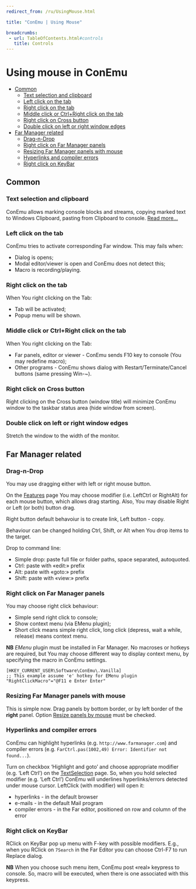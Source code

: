 ```yaml
---
redirect_from: /ru/UsingMouse.html

title: "ConEmu | Using Mouse"

breadcrumbs:
 - url: TableOfContents.html#controls
   title: Controls
---
```


# Using mouse in ConEmu

* [Common](#Common)
  * [Text selection and clipboard](#Text_selection_and_clipboard)
  * [Left click on the tab](#Left_click_on_the_tab)
  * [Right click on the tab](#Right_click_on_the_tab)
  * [Middle click or Ctrl+Right click on the tab](#Middle_click_or_Ctrl+Right_click_on_the_tab)
  * [Right click on Cross button](#Right_click_on_Cross_button)
  * [Double click on left or right window edges](#Double_click_on_left_or_right_window_edges)
* [Far Manager related](#Far_Manager_related)
  * [Drag-n-Drop](#Drag-n-Drop)
  * [Right click on Far Manager panels](#Right_click_on_Far_Manager_panels)
  * [Resizing Far Manager panels with mouse](#Resizing_Far_Manager_panels_with_mouse)
  * [Hyperlinks and compiler errors](#Hyperlinks_and_compiler_errors)
  * [Right click on KeyBar](#Right_click_on_KeyBar)



<h2 id="Common"> Common </h2>

<h3 id="Text_selection_and_clipboard"> Text selection and clipboard </h3>

ConEmu allows marking console blocks and streams,
copying marked text to Windows Clipboard,
pasting from Clipboard to console.
[Read more...](TextSelection.html)



<h3 id="Left_click_on_the_tab"> Left click on the tab </h3>

ConEmu tries to activate corresponding Far window. This may fails when:

* Dialog is opens;
* Modal editor/viewer is open and ConEmu does not detect this;
* Macro is recording/playing.



<h3 id="Right_click_on_the_tab"> Right click on the tab </h3>

When You right clicking on the Tab:

* Tab will be activated;
* Popup menu will be shown.



<h3 id="Middle_click_or_Ctrl+Right_click_on_the_tab"> Middle click or Ctrl+Right click on the tab </h3>

When You right clicking on the Tab:

* Far panels, editor or viewer - ConEmu sends F10 key to console (You may redefine macro);
* Other programs - ConEmu shows dialog with Restart/Terminate/Cancel buttons (same pressing Win-~).



<h3 id="Right_click_on_Cross_button"> Right click on Cross button </h3>

Right clicking on the Cross button (window title) will minimize ConEmu window
to the taskbar status area (hide window from screen).



<h3 id="Double_click_on_left_or_right_window_edges"> Double click on left or right window edges </h3>

Stretch the window to the width of the monitor.



<h2 id="Far_Manager_related"> Far Manager related </h2>

<h3 id="Drag-n-Drop"> Drag-n-Drop </h3>

You may use dragging either with left or right mouse button.

On the [Features](Settings.html#Features) page You may choose modifier
(i.e. LeftCtrl or RightAlt) for each mouse button, which allows drag starting.
Also, You may disable Right or Left (or both) button drag.

Right button default behavoiur is to create link, Left button - copy.

Behaviour can be changed holding Ctrl, Shift, or Alt when You drop items to the target.

Drop to command line:

* Simple drop: paste full file or folder paths, space separated, autoquoted.
* Ctrl: paste with «edit:» prefix
* Alt: paste with «goto:» prefix
* Shift: paste with «view:» prefix



<h3 id="Right_click_on_Far_Manager_panels"> Right click on Far Manager panels </h3>

You may choose right click behaviour:

* Simple send right click to console;
* Show context menu (via EMenu plugin);
* Short click means simple right click, long click (depress, wait a while, release) means context menu.

**NB** *EMenu* plugin must be installed in Far Manager. No macroses or hotkeys are required,
but You may choose different way to display context menu, by specifying the macro in ConEmu settings.

~~~
[HKEY_CURRENT_USER\Software\ConEmu\.Vanilla]
;; This example assume 'e' hotkey for EMenu plugin
"RightClickMacro"="@F11 e Enter Enter"
~~~



<h3 id="Resizing_Far_Manager_panels_with_mouse"> Resizing Far Manager panels with mouse </h3>

This is simple now. Drag panels by bottom border, or by left border of the **right** panel.
Option [Resize panels by mouse](Settings.html#Features) must be checked.



<h3 id="Hyperlinks_and_compiler_errors"> Hyperlinks and compiler errors </h3>

ConEmu can highlight hyperlinks (e.g. `http://www.farmanager.com`) and compiler errors
(e.g. `FarCtrl.pas(1002,49) Error: Identifier not found...`).

Turn on checkbox ‘Highlight and goto’ and choose appropriate modifier (e.g. ‘Left Ctrl’)
on the [TextSelection](Settings.html#settings) page.
So, when you hold selected modifier (e.g. ‘Left Ctrl’) ConEmu will underlines
hyperlinks/errors detected under mouse cursor. LeftClick (with modifier) will open it:

* hyperlinks - in the default browser
* e-mails - in the default Mail program
* compiler errors - in the Far editor, positioned on row and column of the error



<h3 id="Right_click_on_KeyBar"> Right click on KeyBar </h3>

RClick on KeyBar pop up menu with F-key with possible modifiers.
E.g., when you RClick on `7Search` in the Far Editor you can choose
Ctrl-F7 to run Replace dialog.

**NB** When you choose such menu item, ConEmu post «real» keypress to console.
So, macro will be executed, when there is one associated with this keypress.
